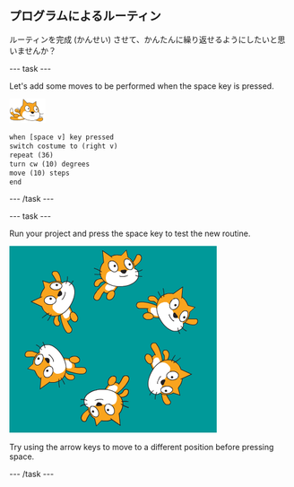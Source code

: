 ## プログラムによるルーティン

ルーティンを完成 (かんせい) させて、かんたんに繰り返せるようにしたいと思いませんか？

--- task ---

Let's add some moves to be performed when the space key is pressed.

![swimmer sprite](images/swimmer-sprite.png)

```blocks3
when [space v] key pressed
switch costume to (right v)
repeat (36)
turn cw (10) degrees
move (10) steps
end
```

--- /task ---

--- task ---

Run your project and press the space key to test the new routine.

![sprites swimming around](images/swim-routine.png)

Try using the arrow keys to move to a different position before pressing space.

--- /task ---




